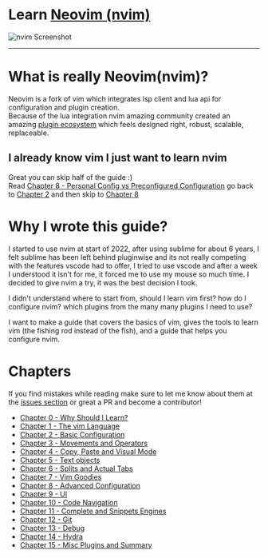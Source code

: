# Learn [Neovim (nvim)](https://github.com/neovim/neovim)

![nvim Screenshot](./media/preview.png)

---

# What is really Neovim(nvim)?
Neovim is a fork of vim which integrates lsp client and lua api for configuration and plugin creation. \
Because of the lua integration nvim amazing community created an amazing [plugin ecosystem](https://github.com/rockerBOO/awesome-neovim) which feels designed right, robust, scalable, replaceable.

## I already know vim I just want to learn nvim
Great you can skip half of the guide :) \
Read [Chapter 8 - Personal Config vs Preconfigured Configuration](./chapters/08-advanced-config.md) go back to [Chapter 2](./chapters/02-basic-config.md) and then skip to [Chapter 8](./chapters/08-advanced-config.md)

# Why I wrote this guide?
I started to use nvim at start of 2022, after using sublime for about 6 years, I felt sublime has been left behind pluginwise and its not really competing with the features vscode had to offer, I tried to use vscode and after a week I understood it isn't for me, it forced me to use my mouse so much time. I decided to give nvim a try, it was the best decision I took.

I didn't understand where to start from, should I learn vim first? how do I configure nvim? which plugins from the many many plugins I need to use?

I want to make a guide that covers the basics of vim, gives the tools to learn vim (the fishing rod instead of the fish), and a guide that helps you configure nvim.

# Chapters
If you find mistakes while reading make sure to let me know about them at the [issues section](https://github.com/ofirgall/learn-nvim/issues) or great a PR and become a contributor!

* [Chapter 0 - Why Should I Learn?](chapters/00-why-should-i-learn.md)
* [Chapter 1 - The vim Language](chapters/01-the-vim-language.md)
* [Chapter 2 - Basic Configuration](chapters/02-basic-config.md)
* [Chapter 3 - Movements and Operators](chapters/03-movements-and-operators.md)
* [Chapter 4 - Copy, Paste and Visual Mode](chapters/04-copy-paste-visual.md)
* [Chapter 5 - Text objects](chapters/05-text-objects.md)
* [Chapter 6 - Splits and Actual Tabs](chapters/06-splits-and-actual-tabs.md)
* [Chapter 7 - Vim Goodies](chapters/07-vim-goodies.md)
* [Chapter 8 - Advanced Configuration](chapters/08-advanced-config.md)
* [Chapter 9 - UI](chapters/09-ui.md)
* [Chapter 10 - Code Navigation](chapters/10-code-navigation.md)
* [Chapter 11 - Complete and Snippets Engines](chapters/11-complete-engine.md)
* [Chapter 12 - Git](chapters/12-git.md)
* [Chapter 13 - Debug](chapters/13-debug.md)
* [Chapter 14 - Hydra](chapters/14-hydra.md)
* [Chapter 15 - Misc Plugins and Summary](chapters/15-misc-and-summary.md)
